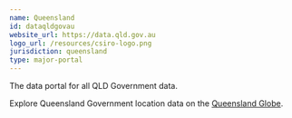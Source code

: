 ```yaml
---
name: Queensland
id: dataqldgovau
website_url: https://data.qld.gov.au
logo_url: /resources/csiro-logo.png
jurisdiction: queensland
type: major-portal
---
```


The data portal for all QLD Government data.

Explore Queensland Government location data on the [Queensland Globe](https://www.business.qld.gov.au/business/support-tools-grants/services/mapping-data-imagery/queensland-globe).